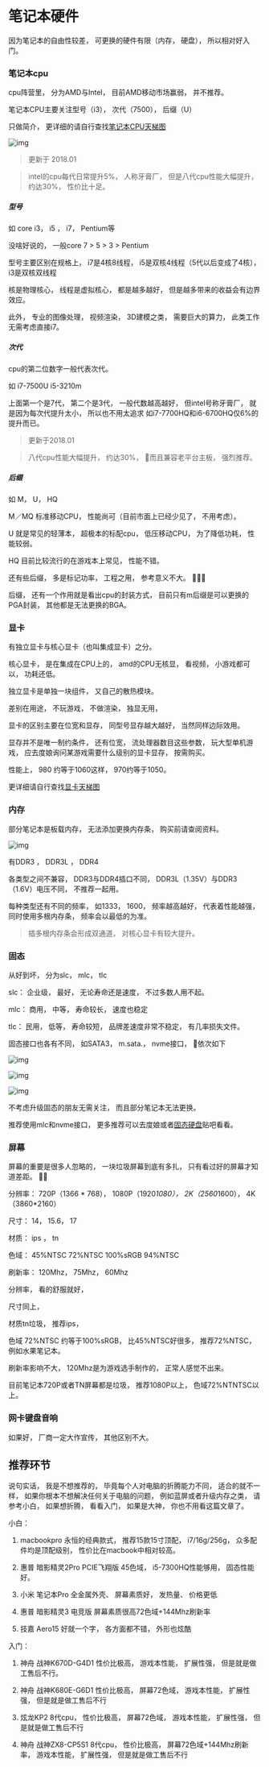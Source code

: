 # 笔记本硬件

因为笔记本的自由性较差， 可更换的硬件有限（内存， 硬盘）， 所以相对好入门。 

### 笔记本cpu

cpu阵营里， 分为AMD与Intel， 目前AMD移动市场赢弱， 并不推荐。 

笔记本CPU主要关注型号（i3）， 次代（7500）， 后缀（U）

只做简介， 更详细的请自行查找[笔记本CPU天梯图](https://www.baidu.com/s?ie=utf-8&f=8&rsv_bp=0&rsv_idx=1&tn=baidu&wd=%E7%AC%94%E8%AE%B0%E6%9C%ACcpu%E5%A4%A9%E6%A2%AF%E5%9B%BE&rsv_pq=d7bb926f00009de1&rsv_t=5e07XyAGEyXqPDt%2BaipJOVo5%2BmoHdLhbITyx3X%2FmYI3iwKLPBjR5sHAN%2BZM&rqlang=cn&rsv_enter=1&rsv_sug3=12&rsv_sug1=11&rsv_sug7=100)

![img](../img/20171125001.png)

> 更新于 2018.01

> intel的cpu每代日常提升5%， 人称牙膏厂， 但是八代cpu性能大幅提升， 约达30%， 性价比十足。 

##### 型号

如 core i3， i5 ， i7， Pentium等

没啥好说的， 一般core 7 > 5 > 3 > Pentium

型号主要区别在规格上， i7是4核8线程， i5是双核4线程（5代以后变成了4核）， i3是双核双线程

核是物理核心， 线程是虚拟核心， 都是越多越好， 但是越多带来的收益会有边界效应。 

此外， 专业的图像处理， 视频渲染， 3D建模之类， 需要巨大的算力， 此类工作无需考虑直接i7。 

##### 次代

cpu的第二位数字一般代表次代。 

如 i7-7500U i5-3210m

上面第一个是7代， 第二个是3代， 一般代数越高越好， 但intel号称牙膏厂， 就是因为每次代提升太小， 所以也不用太追求
如i7-7700HQ和i6-6700HQ仅6%的提升而已。 

> 更新于2018.01

> 八代cpu性能大幅提升， 约达30%， 而且兼容老平台主板， 强烈推荐。 

##### 后缀

如 M， U， HQ

M／MQ 标准移动CPU， 性能尚可（目前市面上已经少见了， 不用考虑）。 

U 就是常见的轻薄本， 超极本的标配cpu， 低压移动CPU， 为了降低功耗， 性能较弱。 

HQ 目前比较流行的在游戏本上常见， 性能不错。 

还有些后缀， 多是标记功率， 工程之用， 参考意义不大。 

后缀， 还有一个作用就是看出cpu的封装方式， 目前只有m后缀是可以更换的PGA封装， 其他都是无法更换的BGA。 

### 显卡

有独立显卡与核心显卡（也叫集成显卡）之分。 

核心显卡， 是在集成在CPU上的， amd的CPU无核显， 看视频， 小游戏都可以， 功耗还低。 

独立显卡是单独一块组件， 又自己的散热模块。 

差别在用途， 不玩游戏， 不做渲染， 独显无用， 

显卡的区别主要在位宽和显存， 同型号显存越大越好， 当然同样边际效用。 

显存并不是唯一制约条件， 还有位宽， 流处理器数目这些参数， 玩大型单机游戏， 应去度娘询问某游戏需要什么级别的显卡显存， 按需购买。 

性能上， 980 约等于1060这样， 970约等于1050。 

更详细请自行查找[显卡天梯图](https://www.baidu.com/s?ie=utf-8&f=8&rsv_bp=0&rsv_idx=1&tn=baidu&wd=%E6%98%BE%E5%8D%A1%E5%A4%A9%E6%A2%AF%E5%9B%BE&rsv_pq=bf33c61e0000d0eb&rsv_t=a595ALtk%2BzXClRtxRIiojp8gT7EvjHbruKrU5K2E4s7jxRIakPsImqLGO6g&rqlang=cn&rsv_enter=1&rsv_sug3=9&rsv_sug1=16&rsv_sug7=100)

### 内存

部分笔记本是板载内存， 无法添加更换内存条， 购买前请查阅资料。 

![img](../img/20171125002.png)

有DDR3 ， DDR3L ， DDR4

各类型之间不兼容， DDR3与DDR4插口不同， DDR3L（1.35V）与DDR3（1.6V）电压不同， 不推荐一起用。 

每种类型还有不同的频率， 如1333， 1600， 频率越高越好， 代表着性能越强， 同时使用多根内存条， 频率会以最低的为准。 

> 插多根内存条会形成双通道， 对核心显卡有较大提升。 

### 固态

从好到坏， 分为slc， mlc， tlc

slc： 企业级， 最好， 无论寿命还是速度， 不过多数人用不起。 

mlc： 商用， 中等， 寿命较长， 速度也稳定

tlc： 民用， 低等， 寿命较短， 品牌差速度非常不稳定， 有几率损失文件。 

固态接口也各有不同， 如SATA3， m.sata.， nvme接口， 依次如下

![img](../img/20171125003.png)

![img](../img/20171125004.png)

![img](../img/20171125005.png)

不考虑升级固态的朋友无需关注， 而且部分笔记本无法更换。 

推荐使用mlc和nvme接口， 更多推荐可以去度娘或者[固态硬盘](http://tieba.baidu.com/f?kw=%E5%9B%BA%E6%80%81%E7%A1%AC%E7%9B%98)贴吧看看。 

### 屏幕

屏幕的重要是很多人忽略的， 一块垃圾屏幕到底有多扎， 只有看过好的屏幕才知道差距。 

分辨率： 720P（1366 * 768）， 1080P（1920*1080）， 2K（2560*1600）， 4K（3860*2160）

尺寸： 14， 15.6， 17

材质： ips ， tn

色域： 45%NTSC 72%NTSC 100%sRGB 94%NTSC

刷新率： 120Mhz， 75Mhz， 60Mhz

分辨率， 看的舒服就好， 

尺寸同上， 

材质tn垃圾， 推荐ips， 

色域 72%NTSC 约等于100%sRGB， 比45%NTSC好很多， 推荐72%NTSC， 例如水果笔记本。 

刷新率影响不大， 120Mhz是为游戏选手制作的， 正常人感觉不出来。 

目前笔记本720P或者TN屏幕都是垃圾， 推荐1080P以上， 色域72%NTNTSC以上。 

### 网卡键盘音响

如果好， 厂商一定大作宣传， 其他区别不大。 

## 推荐环节

说句实话， 我是不想推荐的， 毕竟每个人对电脑的折腾能力不同， 适合的就不一样， 如果你根本不想解决任何关于电脑的问题， 例如蓝屏或者升级内存之类， 请参考小白， 如果想折腾， 看看入门， 如果是大神， 你也不用看这篇文章了。 

小白： 

1. macbookpro 永恒的经典款式， 推荐15款15寸顶配， i7/16g/256g， 众多配件均是顶配级别， 性价比在macbook中相对较高。 

2. 惠普 暗影精灵2Pro PCIE飞翔版  45色域， i5-7300HQ性能够用， 固态性能好。 

3. 小米 笔记本Pro    全金属外壳、 屏幕素质好， 发热量、 价格更低

4. 惠普 暗影精灵3 电竞版   屏幕素质很高72色域+144Mhz刷新率

5. 技嘉 Aero15 好就一个字， 各方面都不错， 外形也炫酷

入门： 

1. 神舟 战神K670D-G4D1 性价比极高， 游戏本性能， 扩展性强， 但是就是做工售后不行。 

2. 神舟 战神K680E-G6D1  性价比极高， 屏幕72色域， 游戏本性能， 扩展性强， 但是就是做工售后不行

3. 炫龙KP2   8代cpu， 性价比极高， 屏幕72色域， 游戏本性能， 扩展性强， 但是就是做工售后不行

4. 神舟 战神ZX8-CP5S1  8代cpu， 性价比极高， 屏幕72色域+144Mhz刷新率， 游戏本性能， 扩展性强， 但是就是做工售后不行
